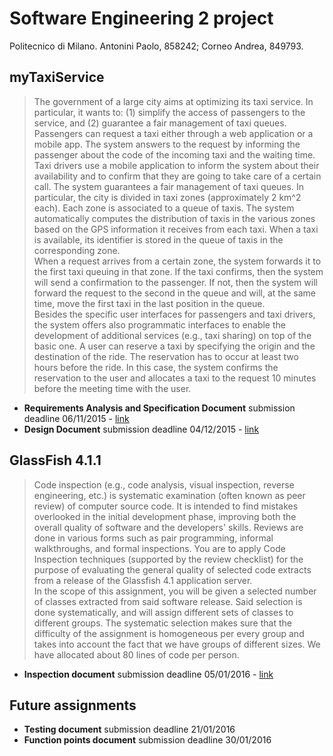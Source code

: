 # Software Engineering 2 project
Politecnico di Milano. Antonini Paolo, 858242; Corneo Andrea, 849793.

## myTaxiService
>The government of a large city aims at optimizing its taxi service. In particular, it  wants  to:  (1)  simplify  the  access  of  passengers  to  the  service,  and  (2)  guarantee  a  fair management of taxi queues. 
Passengers  can  request  a  taxi  either  through  a  web  application  or  a  mobile  app.  The system answers to the request by informing the passenger about the code of  the incoming taxi and the waiting time. 
Taxi  drivers  use  a  mobile  application  to  inform  the  system  about  their  availability and to confirm that they are going to take care of a certain call.   The system guarantees a fair management of taxi queues. In particular, the city is  divided  in  taxi  zones  (approximately  2  km^2  each).  Each  zone  is  associated  to  a  queue of taxis. The system automatically computes the distribution of taxis in the  various  zones  based  on  the  GPS  information  it  receives  from  each  taxi.  When  a  taxi is available, its identifier is stored in the queue of taxis in the corresponding  zone.   
When  a  request  arrives  from  a  certain  zone,  the  system  forwards  it  to  the  first  taxi  queuing  in  that  zone.  If  the  taxi  confirms,  then  the  system  will  send  a  confirmation to the passenger. If not, then the system will forward the request to  the  second  in  the  queue  and  will,  at  the  same  time,  move  the  first  taxi  in  the  last  position in the queue.  
Besides  the  specific  user  interfaces  for  passengers  and  taxi  drivers,  the  system  offers  also  programmatic  interfaces  to  enable  the  development  of  additional  services (e.g., taxi sharing) on top of the basic one. 
A user can reserve a taxi by specifying the origin and the destination of the ride.  The reservation has to occur at least two hours before the ride. In this case, the  system confirms the reservation to the user and allocates a taxi to the request 10  minutes before the meeting time with the user. 

+ **Requirements Analysis and Specification Document** submission deadline 06/11/2015 - [link](./Deliveries/1_RASD.pdf)
+ **Design Document** submission deadline 04/12/2015 - [link](./Deliveries/2_DD.pdf)


## GlassFish 4.1.1
>Code inspection (e.g., code analysis, visual inspection, reverse engineering, etc.) is systematic examination (often known as peer review) of computer source code. It is intended to find mistakes overlooked in the initial development phase, improving both the overall quality of software and the developers' skills. Reviews are done in various forms such as pair programming, informal walkthroughs, and formal inspections. You are to apply Code Inspection techniques (supported by the review checklist) for the purpose of evaluating the general quality of selected code extracts from a release of the Glassfish 4.1 application server.   
In the scope of this assignment, you will be given a selected number of classes extracted from said software release. Said selection is done systematically, and will assign different sets of classes to different groups. The systematic selection makes sure that the difficulty of the assignment is homogeneous per every group and takes into account the fact that we have groups of different sizes. We have allocated about 80 lines of code per person.

+ **Inspection document** submission deadline 05/01/2016 - [link](./Deliveries/3_CI.pdf)


## Future assignments
+ **Testing document** submission deadline 21/01/2016
+ **Function points document** submission deadline 30/01/2016
